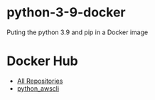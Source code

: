 # python-3-9-docker

Puting the python 3.9 and pip in a Docker image

# Docker Hub
- [All Repositories](https://hub.docker.com/u/javiortizmol)
- [python_awscli](https://hub.docker.com/r/javiortizmol/python_awscli)
